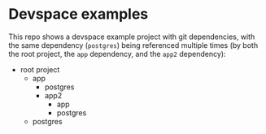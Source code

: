 # Devspace examples

This repo shows a devspace example project with git dependencies, with the same dependency (`postgres`) being referenced multiple times (by both the root project, the `app` dependency, and the `app2` dependency):

- root project
  - app
    - postgres
    - app2
      - app
      - postgres
  - postgres
